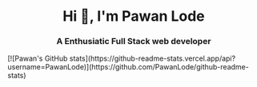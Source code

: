 <h1 align="center">Hi 👋, I'm Pawan Lode</h1>
<h3 align="center">A Enthusiatic Full Stack web developer</h3>
[![Pawan's GitHub stats](https://github-readme-stats.vercel.app/api?username=PawanLode)](https://github.com/PawanLode/github-readme-stats)

